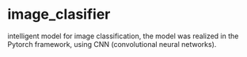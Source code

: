 # image_clasifier
intelligent model for image classification, the model was realized in the Pytorch framework, using CNN (convolutional neural networks).

